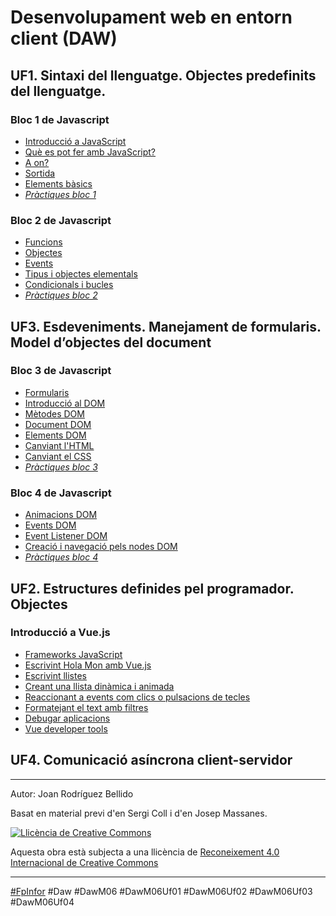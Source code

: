 Desenvolupament web en entorn client (DAW)
================================

UF1. Sintaxi del llenguatge. Objectes predefinits del llenguatge.
-------------------------------

### Bloc 1 de Javascript

* [Introducció a JavaScript](IntroduccioJavaScript.md)
* [Què es pot fer amb JavaScript?](QueEsPotFer.md)
* [A on?](AOn.md)
* [Sortida](Sortida.md)
* [Elements bàsics](ElementsBasics.md)
* [_Pràctiques bloc 1_](Practiques1.md)

### Bloc 2 de Javascript

* [Funcions](Funcions.md)
* [Objectes](Objectes.md)
* [Events](Events.md)
* [Tipus i objectes elementals](TipusIObjectesElementals.md)
* [Condicionals i bucles](CondicionalsIBucles.md)
* [_Pràctiques bloc 2_](Practiques2.md)

UF3. Esdeveniments. Manejament de formularis. Model d’objectes del document
----------------------------

### Bloc 3 de Javascript

* [Formularis](Formularis.md)
* [Introducció al DOM](DOMIntro.md)
* [Mètodes DOM](DOMMetodes.md)
* [Document DOM](DOMDocument.md)
* [Elements DOM](DOMElements.md)
* [Canviant l'HTML](DOMHTML.md)
* [Canviant el CSS](DOMCSS.md)
* [_Pràctiques bloc 3_](Practiques3.md)

### Bloc 4 de Javascript

* [Animacions DOM](DOMAnimacions.md)
* [Events DOM](DOMEvents.md)
* [Event Listener DOM](DOMEventListener.md)
* [Creació i navegació pels nodes DOM](DOMCreacioINavegacioPelsNodes.md)
* [_Pràctiques bloc 4_](Practiques4.md)

UF2. Estructures definides pel programador. Objectes
---------------------------

### Introducció a Vue.js
* [Frameworks JavaScript](FrameworksJavaScript.md)
* [Escrivint Hola Mon amb Vue.js](EscrivintHolaMonAmbVuejs.md)
* [Escrivint llistes](EscrivintLlistes.md)
* [Creant una llista dinàmica i animada](CreantUnaLlistaDinamicaIAnimada.md)
* [Reaccionant a events com clics o pulsacions de tecles](ReaccionantAEventsComClicsOPulsacionsDeTecles.md)
* [Formatejant el text amb filtres](FormatejantElTextAmbFiltres.md)
* [Debugar aplicacions](DebugarAplicacions.md)
* [Vue developer
tools](VueDeveloperTools.md)

UF4. Comunicació asíncrona client-servidor
---------------------


---

Autor: Joan Rodríguez Bellido

Basat en material previ d'en Sergi Coll i d'en Josep Massanes.

<a rel="license" href="http://creativecommons.org/licenses/by/4.0/"><img alt="Llicència de Creative Commons" style="border-width:0" src="https://i.creativecommons.org/l/by/4.0/88x31.png" /></a>

Aquesta obra està subjecta a una llicència de <a rel="license" href="http://creativecommons.org/licenses/by/4.0/">Reconeixement 4.0 Internacional de Creative Commons</a>

---

[#FpInfor](https://profesinformatica.github.io/FpInfor/) #Daw #DawM06 #DawM06Uf01 #DawM06Uf02 #DawM06Uf03 #DawM06Uf04
